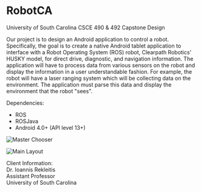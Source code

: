 # RobotCA  

University of South Carolina
CSCE 490 & 492 Capstone Design

Our project is to design an Android application to control a robot. Specifically, the goal is to create a native Android tablet application to interface with a Robot Operating System (ROS) robot, Clearpath Robotics' HUSKY model, for direct drive, diagnostic, and navigation information. The application will have to process data from various sensors on the robot and display the information in a user understandable fashion. For example, the robot will have a laser ranging system which will be collecting data on the environment. The application must parse this data and display the environment that the robot "sees".

Dependencies:  
+ ROS
+ ROSJava
+ Android 4.0+ (API level 13+)

![Master Chooser](https://cloud.githubusercontent.com/assets/8508489/10292051/02ef9f1e-6b7b-11e5-9465-31867cea73b7.png) 

![Main Layout](https://cloud.githubusercontent.com/assets/8508489/10292032/f023a060-6b7a-11e5-80a8-4e697900f907.png)  

Client Information:  
Dr. Ioannis Rekleitis  
Assistant Professor  
University of South Carolina  
